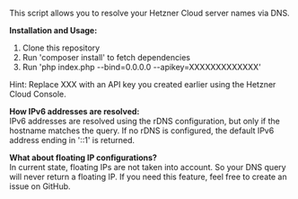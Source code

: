 This script allows you to resolve your Hetzner Cloud server names via DNS.

__Installation and Usage:__<br>
1. Clone this repository
2. Run 'composer install' to fetch dependencies
3. Run 'php index.php --bind=0.0.0.0 --apikey=XXXXXXXXXXXXX'

Hint: Replace XXX with an API key you created earlier using the Hetzner Cloud Console.

__How IPv6 addresses are resolved:__<br>
IPv6 addresses are resolved using the rDNS configuration, but only if the hostname matches the query.
If no rDNS is configured, the default IPv6 address ending in '::1' is returned.

__What about floating IP configurations?__<br>
In current state, floating IPs are not taken into account. So your DNS query will never
return a floating IP. If you need this feature, feel free to create an issue on GitHub.